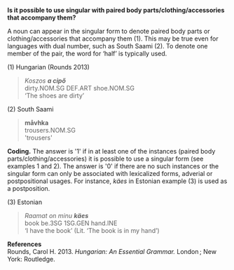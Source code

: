 **Is it possible to use singular with paired body parts/clothing/accessories that accompany them?**

A noun can appear in the singular form to denote paired body parts or clothing/accessories that accompany them (1). This may be true even for languages with dual number, such as South Saami (2). To denote one member of the pair, the word for ‘half’ is typically used.

(1) Hungarian (Rounds 2013)<br/>
>*Koszos **a cipő***<br/>
>dirty.NOM.SG DEF.ART shoe.NOM.SG<br/>
>‘The shoes are dirty’
 
(2) South Saami<br/> 
>**måvhka**<br/> 
>trousers.NOM.SG<br/>
'trousers' 

**Coding.** The answer is '1' if in at least one of the instances (paired body parts/clothing/accessories) it is possible to use a singular form (see examples 1 and 2). The answer is '0' if there are no such instances or the singular form can only be associated with lexicalized forms, adverial or postpositional usages. For instance, *käes* in Estonian example (3) is used as a postposition.

(3) Estonian<br/>
>*Raamat on minu **käes***<br/>
>book be.3SG 1SG.GEN hand.INE<br/>
>‘I have the book’ (Lit. ‘The book is in my hand’)

**References**<br/>
Rounds, Carol H. 2013. *Hungarian: An Essential Grammar.* London ; New York: Routledge.

